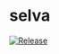 # selva

[![Release](https://github.com/franklinjavier/selva/actions/workflows/release.yml/badge.svg)](https://github.com/franklinjavier/selva/actions/workflows/release.yml)
